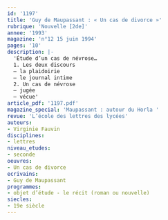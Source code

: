 ```yaml
---
id: '1197'
title: 'Guy de Maupassant : « Un cas de divorce »'
rubrique: 'Nouvelle [2de]'
annee: '1993'
magazine: 'n°12 15 juin 1994'
pages: '10'
description: |-
  'Étude d’un cas de névrose…
  1. Les deux discours
  – la plaidoirie
  – le journal intime
  2. Un cas de névrose
  – jugée
  – vécue'
article_pdf: '1197.pdf'
magazine_special: 'Maupassant : autour du Horla '
revue: 'L’école des lettres des lycées'
auteurs:
- Virginie Fauvin
disciplines:
- lettres
niveau_etudes:
- seconde
oeuvres:
- Un cas de divorce
ecrivains:
- Guy de Maupassant
programmes:
- objet d’étude - le récit (roman ou nouvelle)
siecles:
- 19e siècle
---
```

